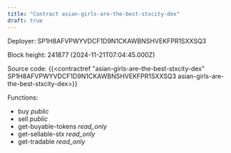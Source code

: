 ```yaml
---
title: "Contract asian-girls-are-the-best-stxcity-dex"
draft: true
---
```

Deployer: SP1H8AFVPWYVDCF1D9N1CKAWBNSHVEKFPR1SXXSQ3


 



Block height: 241877 (2024-11-21T07:04:45.000Z)

Source code: {{<contractref "asian-girls-are-the-best-stxcity-dex" SP1H8AFVPWYVDCF1D9N1CKAWBNSHVEKFPR1SXXSQ3 asian-girls-are-the-best-stxcity-dex>}}

Functions:

* buy _public_
* sell _public_
* get-buyable-tokens _read_only_
* get-sellable-stx _read_only_
* get-tradable _read_only_
